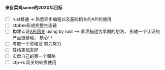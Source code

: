 #### 来自菜鸡some的2020年目标

- [ ] rust精通 -> 熟悉异步编程以及基础相关的API的使用 
- [ ] ctpbee形成完整生态链 
- [ ] 构建认证[API网关](https://github.com/ctpbee/Cvs)  using by rust --> 此项描述为早期的想法， 形成一个认证的产品链基础， 核心!!!
- [ ] 考取一个资格证 努力努力 
- [ ] 性格更加友好
- [ ] 实盘自己的第一个策略
- [ ] ctp-rs 网关的转换使用